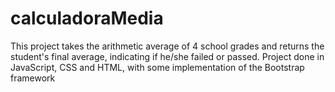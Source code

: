 # calculadoraMedia
This project takes the arithmetic average of 4 school grades and returns the student's final average, indicating if he/she failed or passed. Project done in JavaScript, CSS and HTML, with some implementation of the Bootstrap framework
